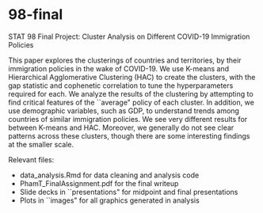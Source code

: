 # 98-final
STAT 98 Final Project: Cluster Analysis on Different COVID-19 Immigration Policies

This paper explores the clusterings of countries and territories, by their immigration policies in the wake of COVID-19. We use K-means and Hierarchical Agglomerative Clustering (HAC) to create the clusters, with the gap statistic and cophenetic correlation to tune the hyperparameters required for each. We analyze the results of the clustering by attempting to find critical features of the ``average"  policy of each cluster. In addition, we use demographic variables, such as GDP, to understand trends among countries of similar immigration policies. We see very different results for between K-means and HAC. Moreover, we generally do not see clear patterns across these clusters, though there are some interesting findings at the smaller scale.

Relevant files:
- data_analysis.Rmd for data cleaning and analysis code
- PhamT\_FinalAssignment.pdf for the final writeup
- Slide decks in ``presentations" for midpoint and final presentations
- Plots in ``images" for all graphics generated in analysis
